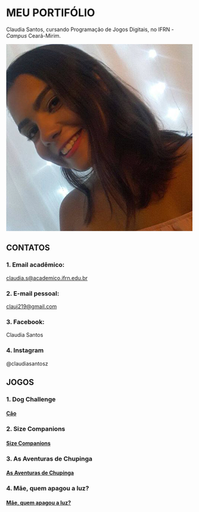 # MEU PORTIFÓLIO 

Claudia Santos, cursando Programação de Jogos Digitais, no IFRN - _Campus_ Ceará-Mirim.

![imagem](bs.png)


## CONTATOS

### 1. Email acadêmico: 

<a href = " claudia.s@academico.ifrn.edu.br " target="_blank"> claudia.s@academico.ifrn.edu.br </a> 


### 2. E-mail pessoal: 

<a href = " clauj219@gmail.com " target="_blank"> clauj219@gmail.com </a> 


### 3. Facebook: 

Claudia Santos


### 4. Instagram

@claudiasantosz


## JOGOS


### 1. Dog Challenge

#### <a href = " https://ruanaffff.github.io/CAOZINHOGUB/ " target="_blank"> Cão </a> 


### 2. Size Companions

#### <a href = " https://danilo25.github.io/SizeCompanions2/ " target="_blank"> Size Companions </a> 


### 3. As Aventuras de Chupinga

#### <a href = " https://ruanaffff.github.io/Chupinga/ " target="_blank"> As Aventuras de Chupinga  </a> 


### 4. Mãe, quem apagou a luz?

#### <a href = " https://erikyjoseph.github.io/maequemapagou/ " target="_blank"> Mãe, quem apagou a luz?  </a>




